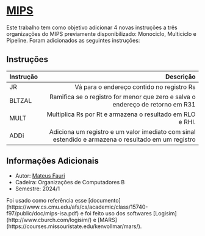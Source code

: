 
# [MIPS](https://mips.com/)
<p>Este trabalho tem como objetivo adicionar 4 novas instruções a três organizações do MIPS previamente disponibilizado: Monociclo, Multiciclo e Pipeline. Foram adicionados as seguintes instruções: </p>

## Instruções

Instrução|Descrição
---------|----------:
JR 	    | Vá para o endereço contido no registro Rs
BLTZAL 	| Ramifica se o registro for menor que zero e salva o endereço de retorno em R31
MULT 	| Multiplica Rs por Rt e armazena o resultado em RLO e RHI.
ADDi 	| Adiciona um registro e um valor imediato com sinal estendido e armazena o resultado em um registro


## Informações Adicionais
* Autor:      [Mateus Fauri](https://github.com/MateusFauri)
* Cadeira:    Organizações de Computadores B
* Semestre:   2024/1

<p>Foi usado como referência esse [documento](https://www.cs.cmu.edu/afs/cs/academic/class/15740-f97/public/doc/mips-isa.pdf) e foi feito uso dos softwares [Logisim](http://www.cburch.com/logisim/) e [MARS](https://courses.missouristate.edu/kenvollmar/mars/).</p>
         
